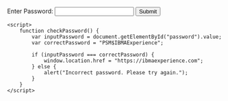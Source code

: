 <!DOCTYPE html>
<html>
<head>
    <title>Redirect Page</title>
</head>
<body>
    <form id="passwordForm">
        <label for="password">Enter Password:</label>
        <input type="password" id="password" name="password">
        <button type="button" onclick="checkPassword()">Submit</button>
    </form>

    <script>
        function checkPassword() {
            var inputPassword = document.getElementById("password").value;
            var correctPassword = "PSM$IBMAExperience";

            if (inputPassword === correctPassword) {
                window.location.href = "https://ibmaexperience.com";
            } else {
                alert("Incorrect password. Please try again.");
            }
        }
    </script>
</body>
</html>
